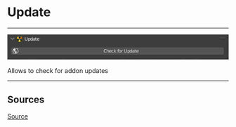 # Update

___

![Alt text centered](images/n-panel-update.png)

Allows to check for addon updates

___

## Sources

[Source](https://github.com/PavelBlend/blender-xray/wiki/Panel-Update)
